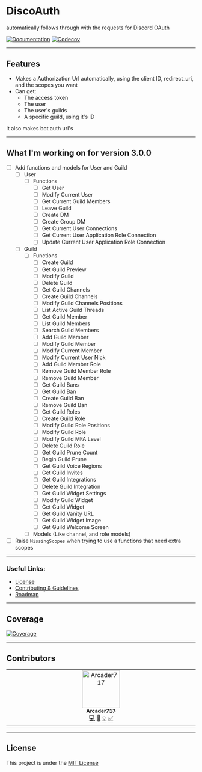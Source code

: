 # DiscoAuth
automatically follows through with the requests for Discord OAuth

[![Documentation](https://img.shields.io/badge/docs-passing-light_green?style=for-the-badge&logo=readthedocs)](https://discoauth.rtfd.io)
[![Codecov](https://img.shields.io/codecov/c/gh/disoauth/DiscoAuth?style=for-the-badge&logo=codecov)](https://codecov.io/gh/disoauth/DiscoAuth)

***

## Features
- Makes a Authorization Url automatically, using the client ID, redirect_uri, and the scopes you want
- Can get:
  - The access token
  - The user
  - The user's guilds
  - A specific guild, using it's ID

It also makes bot auth url's

***

## What I'm working on for version 3.0.0

- [ ] Add functions and models for User and Guild
  - [ ] User
    - [ ] Functions
      - [ ] Get User
      - [ ] Modify Current User
      - [ ] Get Current Guild Members
      - [ ] Leave Guild
      - [ ] Create DM
      - [ ] Create Group DM
      - [ ] Get Current User Connections
      - [ ] Get Current User Application Role Connection
      - [ ] Update Current User Application Role Connection
  - [ ] Guild
    - [ ] Functions
      - [ ] Create Guild
      - [ ] Get Guild Preview
      - [ ] Modify Guild
      - [ ] Delete Guild
      - [ ] Get Guild Channels
      - [ ] Create Guild Channels
      - [ ] Modify Guild Channels Positions
      - [ ] List Active Guild Threads
      - [ ] Get Guild Member
      - [ ] List Guild Members
      - [ ] Search Guild Members
      - [ ] Add Guild Member
      - [ ] Modify Guild Member
      - [ ] Modify Current Member
      - [ ] Modify Current User Nick
      - [ ] Add Guild Member Role
      - [ ] Remove Guild Member Role
      - [ ] Remove Guild Member
      - [ ] Get Guild Bans
      - [ ] Get Guild Ban
      - [ ] Create Guild Ban
      - [ ] Remove Guild Ban
      - [ ] Get Guild Roles
      - [ ] Create Guild Role
      - [ ] Modify Guild Role Positions
      - [ ] Modify Guild Role
      - [ ] Modify Guild MFA Level
      - [ ] Delete Guild Role
      - [ ] Get Guild Prune Count
      - [ ] Begin Guild Prune
      - [ ] Get Guild Voice Regions
      - [ ] Get Guild Invites
      - [ ] Get Guild Integrations
      - [ ] Delete Guild Integration
      - [ ] Get Guild Widget Settings
      - [ ] Modify Guild Widget
      - [ ] Get Guild Widget
      - [ ] Get Guild Vanity URL
      - [ ] Get Guild Widget Image
      - [ ] Get Guild Welcome Screen
    - [ ] Models (Like channel, and role models)
- [ ] Raise `MissingScopes` when trying to use a functions that need extra scopes

***

### Useful Links:

- [License](https://github.com/disoauth/DiscoAuth/blob/main/LICENSE)
- [Contributing & Guidelines](https://github.com/disoauth/DiscoAuth/blob/main/CONTRIBUTING.md)
- [Roadmap](https://github.com/orgs/disoauth/projects/1)

***

## Coverage

[![Coverage](https://codecov.io/gh/disoauth/DiscoAuth/graphs/sunburst.svg?token=0A6DPREED2)](https://codecov.io/gh/disoauth/DiscoAuth)

***

## Contributors

<!-- ALL-CONTRIBUTORS-LIST:START - Do not remove or modify this section -->
<!-- prettier-ignore-start -->
<!-- markdownlint-disable -->
<table>
  <tbody>
    <tr>
      <td align="center" valign="top" width="14.28%"><a href="https://github.com/Arcader717"><img src="https://avatars.githubusercontent.com/u/134526462?v=4?s=100" width="100px;" alt="Arcader717"/><br /><sub><b>Arcader717</b></sub></a><br /><a href="#code-Arcader717" title="Code">💻</a> <a href="#doc-Arcader717" title="Documentation">📖</a> <a href="#example-Arcader717" title="Examples">💡</a> <a href="#tutorial-Arcader717" title="Tutorials">✅</a></td>
    </tr>
  </tbody>
</table>

<!-- markdownlint-restore -->
<!-- prettier-ignore-end -->

<!-- ALL-CONTRIBUTORS-LIST:END -->

***

## License

This project is under the [MIT License](https://en.wikipedia.org/wiki/MIT_License)
